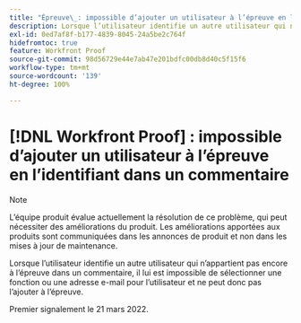 ```yaml
---
title: "Épreuve\_: impossible d’ajouter un utilisateur à l’épreuve en l’identifiant dans un commentaire."
description: Lorsque l’utilisateur identifie un autre utilisateur qui n’appartient pas encore à l’épreuve dans un commentaire, il lui est impossible de sélectionner une fonction ou une adresse e-mail pour l’utilisateur et ne peut donc pas l’ajouter à l’épreuve.
exl-id: 0ed7af8f-b177-4839-8045-24a5be2c764f
hidefromtoc: true
feature: Workfront Proof
source-git-commit: 98d56729e44e7ab47e201bdfc00db8d40c5f15f6
workflow-type: tm+mt
source-wordcount: '139'
ht-degree: 100%

---
```


# [!DNL Workfront Proof] : impossible d’ajouter un utilisateur à l’épreuve en l’identifiant dans un commentaire

<!--Converted to story-->

>[!NOTE]
>
>L’équipe produit évalue actuellement la résolution de ce problème, qui peut nécessiter des améliorations du produit. Les améliorations apportées aux produits sont communiquées dans les annonces de produit et non dans les mises à jour de maintenance.

Lorsque l’utilisateur identifie un autre utilisateur qui n’appartient pas encore à l’épreuve dans un commentaire, il lui est impossible de sélectionner une fonction ou une adresse e-mail pour l’utilisateur et ne peut donc pas l’ajouter à l’épreuve.

Premier signalement le 21 mars 2022.
